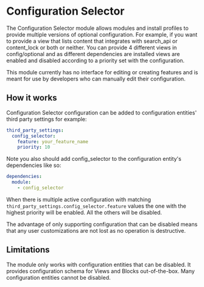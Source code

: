Configuration Selector
======================

The Configuration Selector module allows modules and install profiles to
provide multiple versions of optional configuration. For example, if you want to
provide a view that lists content that integrates with search_api or
content_lock or both or neither. You can provide 4 different views in
config/optional and as different dependencies are installed views are enabled
and disabled according to a priority set with the configuration.

This module currently has no interface for editing or creating features and is
meant for use by developers who can manually edit their configuration.

How it works
------------

Configuration Selector configuration can be added to configuration entities'
third party settings for example:
```yaml
third_party_settings:
  config_selector:
    feature: your_feature_name
    priority: 10
```
Note you also should add config_selector to the configuration entity's
dependencies like so:
```yaml
dependencies:
  module:
    - config_selector
```

When there is multiple active configuration with matching
`third_party_settings.config_selector.feature` values the one with the highest
priority will be enabled. All the others will be disabled.

The advantage of only supporting configuration that can be disabled means that
any user customizations are not lost as no operation is destructive.

Limitations
-----------
The module only works with configuration entities that can be disabled. It
provides configuration schema for Views and Blocks out-of-the-box. Many
configuration entities cannot be disabled.
